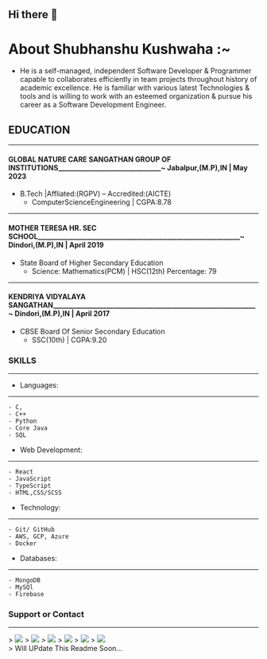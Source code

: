 ## Hi there 👋

# About Shubhanshu Kushwaha :~
- He is a self-managed, independent Software Developer & Programmer capable to collaborates efficiently in team projects throughout history of academic excellence. He is familiar with various latest Technologies & tools and is willing to work with an esteemed organization & pursue his career as a Software Development Engineer. 

## EDUCATION 
---
#### GLOBAL NATURE CARE SANGATHAN GROUP OF INSTITUTIONS_______________________________~ Jabalpur,(M.P),IN | May 2023                                           
- B.Tech |Affliated:(RGPV) – Accredited:(AICTE)     
    - ComputerScienceEngineering | CGPA:8.78
---   
#### MOTHER TERESA HR. SEC SCHOOL_____________________________________________________________~ Dindori,(M.P),IN | April 2019
- State Board of Higher Secondary Education
    - Science: Mathematics(PCM) | HSC(12th) Percentage: 79
---
#### KENDRIYA VIDYALAYA SANGATHAN_____________________________________________________________~ Dindori,(M.P),IN | April 2017   
- CBSE Board Of Senior Secondary Education
    - SSC(10th) | CGPA:9.20
 
### SKILLS
---
- Languages:
---
    - C,
    - C++
    - Python
    - Core Java
    - SQL
  
- Web Development: 
 ---
    - React
    - JavaScript
    - TypeScript
    - HTML,CSS/SCSS
 
- Technology: 
---
    - Git/ GitHub
    - AWS, GCP, Azure
    - Docker 
 
 - Databases:
 ---
    - MongoDB
    - MySQl
    - Firebase
 
### Support or Contact
---
<div>
> <a href="https://twitter.com/intent/follow?screen_name=shubhanshukus15"><img src="https://img.shields.io/badge/Shubhanshu--1507-%231DA1F2.svg?style=for-the-badge&logo=Twitter&logoColor=white"></a>
> <a href="https://www.linkedin.com/in/shubhanshu-kushwaha-850b87141/"><img src="https://img.shields.io/badge/linkedin-%230077B5.svg?style=for-the-badge&logo=linkedin&logoColor=white"></a>
> <a href="mailto:Shubhanshulushwaha2050@gmail.com"><img src="https://img.shields.io/badge/Gmail-D14836?style=for-the-badge&logo=gmail&logoColor=white"></a>
> <a href="https://www.facebook.com/shubhanshu.kushwaha.15/"><img src="https://img.shields.io/badge/Facebook-%231877F2.svg?style=for-the-badge&logo=Facebook&logoColor=white"></a>
> <a href="https://https://t.me/Shubhanshu15"><img src="https://img.shields.io/badge/Telegram-2CA5E0?style=for-the-badge&logo=telegram&logoColor=white"></a>
> <a href="https://www.instagram.com/shubhanshu15_/"><img src="https://img.shields.io/badge/Shubhanshu15__-%23E4405F.svg?style=for-the-badge&logo=Instagram&logoColor=white"/></a>
</div>
> Will UPdate This Readme Soon...
